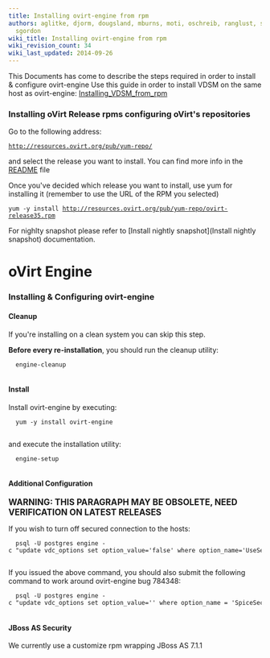 ```yaml
---
title: Installing ovirt-engine from rpm
authors: aglitke, djorm, dougsland, mburns, moti, oschreib, ranglust, sandrobonazzola,
  sgordon
wiki_title: Installing ovirt-engine from rpm
wiki_revision_count: 34
wiki_last_updated: 2014-09-26
---
```


This Documents has come to describe the steps required in order to install & configure ovirt-engine Use this guide in order to install VDSM on the same host as ovirt-engine: [Installing_VDSM_from_rpm](Installing_VDSM_from_rpm)

### Installing oVirt Release rpms configuring oVirt's repositories

Go to the following address:

[`http://resources.ovirt.org/pub/yum-repo/`](http://resources.ovirt.org/pub/yum-repo/)

and select the release you want to install. You can find more info in the [README](http://resources.ovirt.org/pub/yum-repo/README) file

Once you've decided which release you want to install, use yum for installing it (remember to use the URL of the RPM you selected)

`yum -y install `[`http://resources.ovirt.org/pub/yum-repo/ovirt-release35.rpm`](http://resources.ovirt.org/pub/yum-repo/ovirt-release35.rpm)

For nighlty snapshot please refer to [Install nightly snapshot](Install nightly snapshot) documentation.

# oVirt Engine

### Installing & Configuring ovirt-engine

#### Cleanup

If you're installing on a clean system you can skip this step.

**Before every re-installation**, you should run the cleanup utility:

      engine-cleanup
       

#### Install

Install ovirt-engine by executing:

      yum -y install ovirt-engine
       

and execute the installation utility:

      engine-setup
       

#### Additional Configuration

<big>**WARNING: THIS PARAGRAPH MAY BE OBSOLETE, NEED VERIFICATION ON LATEST RELEASES**</big>

If you wish to turn off secured connection to the hosts:

      psql -U postgres engine -c "update vdc_options set option_value='false' where option_name='UseSecureConnectionWithServers' and version='general';"
       

If you issued the above command, you should also submit the following command to work around ovirt-engine bug 784348:

      psql -U postgres engine -c "update vdc_options set option_value='' where option_name = 'SpiceSecureChannels';"
       

#### JBoss AS Security

We currently use a customize rpm wrapping JBoss AS 7.1.1

